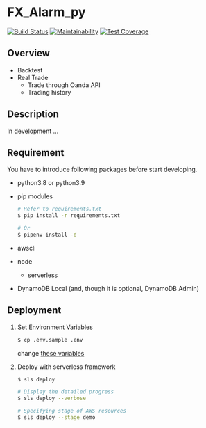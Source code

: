 # FX_Alarm_py

[![Build Status](https://app.travis-ci.com/siruku6/fx_alarm_py.svg)](https://app.travis-ci.com/github/siruku6/fx_alarm_py/branches)
[![Maintainability](https://api.codeclimate.com/v1/badges/67acc571f4fe4e7f7959/maintainability)](https://codeclimate.com/github/siruku6/fx_alarm_py/maintainability)
[![Test Coverage](https://api.codeclimate.com/v1/badges/67acc571f4fe4e7f7959/test_coverage)](https://codeclimate.com/github/siruku6/fx_alarm_py/test_coverage)

## Overview

- Backtest
- Real Trade
    - Trade through Oanda API
    - Trading history

## Description

In development ...

## Requirement

You have to introduce following packages before start developing.

- python3.8 or python3.9
- pip modules
    ```bash
    # Refer to requirements.txt
    $ pip install -r requirements.txt

    # Or
    $ pipenv install -d
    ```

- awscli
- node
    - serverless
- DynamoDB Local (and, though it is optional, DynamoDB Admin)

## Deployment

1. Set Environment Variables

    ```bash
    $ cp .env.sample .env
    ```

    change [these variables](https://github.com/siruku6/fx_alarm_py/blob/develop/docs/env_variables.md)

2. Deploy with serverless framework

    ```bash
    $ sls deploy

    # Display the detailed progress
    $ sls deploy --verbose

    # Specifying stage of AWS resources
    $ sls deploy --stage demo
    ```
